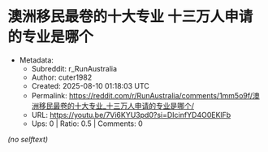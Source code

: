# 澳洲移民最卷的十大专业 十三万人申请的专业是哪个

- Metadata:
  - Subreddit: r_RunAustralia
  - Author: cuter1982
  - Created: 2025-08-10 01:18:03 UTC
  - Permalink: https://reddit.com/r/RunAustralia/comments/1mm5o9f/澳洲移民最卷的十大专业_十三万人申请的专业是哪个/
  - URL: https://youtu.be/7Vi6KYU3pd0?si=DIcinfYD4O0EKlFb
  - Ups: 0 | Ratio: 0.5 | Comments: 0

_(no selftext)_
